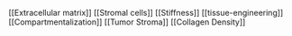 [[Extracellular matrix]]
[[Stromal cells]]
[[Stiffness]]
[[tissue-engineering]]
[[Compartmentalization]]
[[Tumor Stroma]]
[[Collagen Density]]
